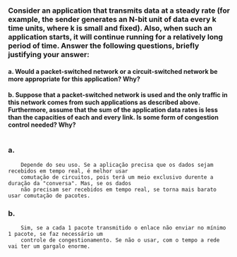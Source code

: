 ### Consider an application that transmits data at a steady rate (for example, the sender generates an N-bit unit of data every k time units, where k is small and fixed). Also, when such an application starts, it will continue running for a relatively long period of time. Answer the following questions, briefly justifying your answer:
####    a. Would a packet-switched network or a circuit-switched network be more appropriate for this application? Why?
####    b. Suppose that a packet-switched network is used and the only traffic in this network comes from such applications as described above. Furthermore, assume that the sum of the application data rates is less than the capacities of each and every link. Is some form of congestion control needed? Why?

#
### a.
        
        Depende do seu uso. Se a aplicação precisa que os dados sejam recebidos em tempo real, é melhor usar 
        comutação de circuitos, pois terá um meio exclusivo durente a duração da "conversa". Mas, se os dados
        não precisam ser recebidos em tempo real, se torna mais barato usar comutação de pacotes.

### b.
  
        Sim, se a cada 1 pacote transmitido o enlace não enviar no mínimo 1 pacote, se faz necessário um 
        controle de congestionamento. Se não o usar, com o tempo a rede vai ter um gargalo enorme.
